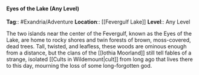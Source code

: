 #### Eyes of the Lake (Any Level)
**Tag**:: #Exandria/Adventure
**Location**:: [[Fevergulf Lake]]
**Level**:: Any Level

 The two islands near the center of the Fevergulf, known as the Eyes of the Lake, are home to rocky shores and twin forests of brown, moss-covered, dead trees. Tall, twisted, and leafless, these woods are ominous enough from a distance, but the clans of the [[Iothia Moorland]] still tell fables of a strange, isolated [[Cults in Wildemount|cult]] from long ago that lives there to this day, mourning the loss of some long-forgotten god.
